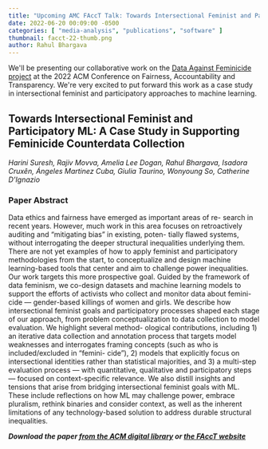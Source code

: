 ```yaml
---
title: "Upcoming AMC FAccT Talk: Towards Intersectional Feminist and Participatory ML"
date: 2022-06-20 00:09:00 -0500
categories: [ "media-analysis", "publications", "software" ]
thumbnail: facct-22-thumb.png
author: Rahul Bhargava
---
```


We'll be presenting our collaborative work on the [Data Against Feminicide project](/projects/data-against-feminicide.html) at the 2022 ACM Conference on Fairness, Accountability and Transparency. We're very excited to put forward this work as a case study in intersectional feminist and participatory approaches to machine learning.

## Towards Intersectional Feminist and Participatory ML: A Case Study in Supporting Feminicide Counterdata Collection

_Harini Suresh, Rajiv Movva, Amelia Lee Dogan, Rahul Bhargava, Isadora Cruxên, Ángeles Martinez Cuba,
Giulia Taurino, Wonyoung So, Catherine D’Ignazio_

### Paper Abstract

Data ethics and fairness have emerged as important areas of re- search in recent years. However, much work in this area focuses on retroactively auditing and “mitigating bias” in existing, poten- tially flawed systems, without interrogating the deeper structural inequalities underlying them. There are not yet examples of how to apply feminist and participatory methodologies from the start, to conceptualize and design machine learning-based tools that center and aim to challenge power inequalities. Our work targets this more prospective goal. Guided by the framework of data feminism, we co-design datasets and machine learning models to support the efforts of activists who collect and monitor data about femini- cide — gender-based killings of women and girls. We describe how intersectional feminist goals and participatory processes shaped each stage of our approach, from problem conceptualization to data collection to model evaluation. We highlight several method- ological contributions, including 1) an iterative data collection and annotation process that targets model weaknesses and interrogates framing concepts (such as who is included/excluded in “femini- cide”), 2) models that explicitly focus on intersectional identities rather than statistical majorities, and 3) a multi-step evaluation process — with quantitative, qualitative and participatory steps — focused on context-specific relevance. We also distill insights and tensions that arise from bridging intersectional feminist goals with ML. These include reflections on how ML may challenge power, embrace pluralism, rethink binaries and consider context, as well as the inherent limitations of any technology-based solution to address durable structural inequalities.

***Download the paper [from the ACM digital library](https://facctconference.org/static/pdfs_2022/facct22-54.pdf) or [the FAccT website](https://facctconference.org/static/pdfs_2022/facct22-54.pdf)***
